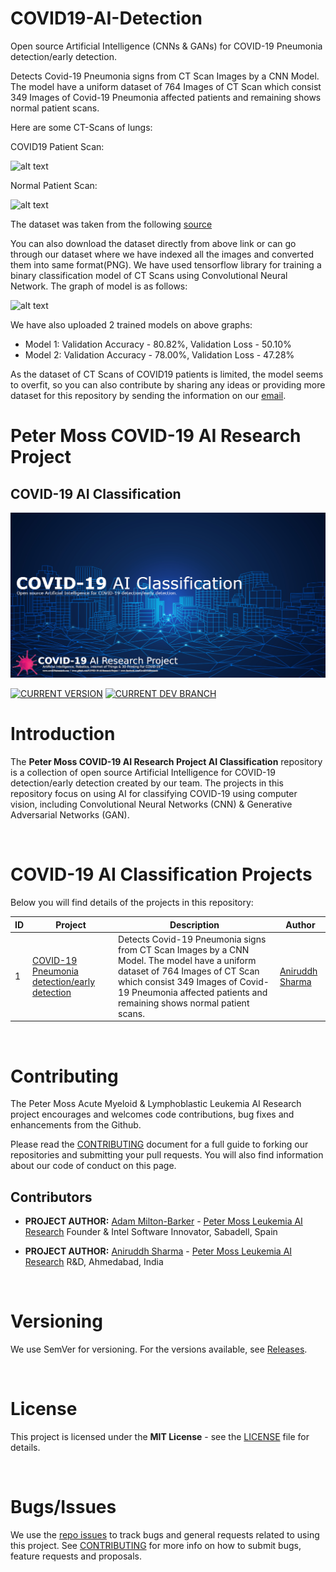 # COVID19-AI-Detection
Open source Artificial Intelligence (CNNs &amp; GANs) for COVID-19 Pneumonia detection/early detection.

Detects Covid-19 Pneumonia signs from CT Scan Images by a CNN Model. The model have a uniform dataset of 764 Images of CT Scan which consist 349 Images of Covid-19 Pneumonia affected patients and remaining shows normal patient scans.

Here are some CT-Scans of lungs:

COVID19 Patient Scan:

![alt text](https://github.com/aniruddh-1/AI-Classification/blob/0.1.0/Media/Images/covid19_ct_scan.png "CT Scan1")






Normal Patient Scan:

![alt text](https://github.com/aniruddh-1/AI-Classification/blob/0.1.0/Media/Images/normal_ct_scan.png "CT Scan2")

The dataset was taken from the following [source](https://github.com/UCSD-AI4H/COVID-CT/tree/master/Images-processed)

You can also download the dataset directly from above link or can go through our dataset where we have indexed all the images and converted them into same format(PNG).
We have used tensorflow library for training a binary classification model of CT Scans using Convolutional Neural Network. The graph of model is as follows:

![alt text](https://github.com/aniruddh-1/AI-Classification/blob/0.1.0/Media/Images/cnn_architecture.png "CNN")

We have also uploaded 2 trained models on above graphs:
* Model 1: Validation Accuracy - 80.82%, Validation Loss - 50.10%
* Model 2: Validation Accuracy - 78.00%, Validation Loss - 47.28%

As the dataset of CT Scans of COVID19 patients is limited, the model seems to overfit, so you can also contribute by sharing any ideas or providing more dataset for this repository by sending the information on our [email](https://github.com/COVID-19-AI-Research-Project).

# Peter Moss COVID-19 AI Research Project

## COVID-19 AI Classification
[![COVID-19 AI-Classification](Media/Images/covid-19-ai-classification.png)](https://github.com/COVID-19-AI-Research-Project/AI-Classification)

[![CURRENT VERSION](https://img.shields.io/badge/CURRENT%20VERSION-0.0.0-blue.svg)](https://github.com/COVID-19-AI-Research-Project/AI-Classification/tree/0.0.0) [![CURRENT DEV BRANCH](https://img.shields.io/badge/CURRENT%20DEV%20BRANCH-0.1.0-blue.svg)](https://github.com/COVID-19-AI-Research-Project/AI-Classification/tree/0.1.0)

# Introduction

The **Peter Moss COVID-19 AI Research Project AI Classification** repository is a collection of open source Artificial Intelligence for COVID-19 detection/early detection created by our team. The projects in this repository focus on using AI for classifying COVID-19 using computer vision, including Convolutional Neural Networks (CNN) & Generative Adversarial Networks (GAN).

&nbsp;

# COVID-19 AI Classification Projects

Below you will find details of the projects in this repository:

|ID | Project | Description | Author |
|---|---------|-------------|--------|
| 1 | [COVID-19 Pneumonia detection/early detection](Projects/1/ "COVID-19 Pneumonia detection/early detection") | Detects Covid-19 Pneumonia signs from CT Scan Images by a CNN Model. The model have a uniform dataset of 764 Images of CT Scan which consist 349 Images of Covid-19 Pneumonia affected patients and remaining shows normal patient scans. | [Aniruddh Sharma](https://www.leukemiaresearchassociation.ai.com/team/AniruddhSharma "Aniruddh Sharma") |

&nbsp;

# Contributing

The Peter Moss Acute Myeloid & Lymphoblastic Leukemia AI Research project encourages and welcomes code contributions, bug fixes and enhancements from the Github.

Please read the [CONTRIBUTING](CONTRIBUTING.md "CONTRIBUTING") document for a full guide to forking our repositories and submitting your pull requests. You will also find information about our code of conduct on this page.

## Contributors

- **PROJECT AUTHOR:** [Adam Milton-Barker](https://www.leukemiaresearchassociation.ai.com/team/adam-milton-barker "Adam Milton-Barker") - [Peter Moss Leukemia AI Research](https://www.leukemiaresearchassociation.ai "Peter Moss Leukemia AI Research") Founder & Intel Software Innovator, Sabadell, Spain

- **PROJECT AUTHOR:** [Aniruddh Sharma](https://www.leukemiaresearchassociation.ai.com/team/AniruddhSharma "Aniruddh Sharma") - [Peter Moss Leukemia AI Research](https://www.leukemiaresearchassociation.ai "Peter Moss Leukemia AI Research") R&D, Ahmedabad, India

&nbsp;

# Versioning

We use SemVer for versioning. For the versions available, see [Releases](releases "Releases").

&nbsp;

# License

This project is licensed under the **MIT License** - see the [LICENSE](LICENSE "LICENSE") file for details.

&nbsp;

# Bugs/Issues

We use the [repo issues](issues "repo issues") to track bugs and general requests related to using this project. See [CONTRIBUTING](CONTRIBUTING.md "CONTRIBUTING") for more info on how to submit bugs, feature requests and proposals.